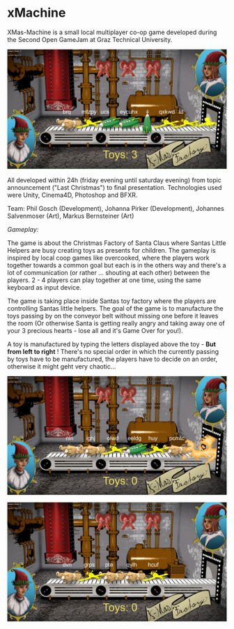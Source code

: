 # xMachine

XMas-Machine is a small local multiplayer co-op game developed during the Second Open GameJam at Graz Technical University.

![Gameplay Screenshot](https://raw.githubusercontent.com/JoeyPrink/xMachine/master/screenshots/5.JPG)

All developed within 24h (friday evening until saturday evening) from topic announcement ("Last Christmas") to final presentation. Technologies used were Unity, Cinema4D, Photoshop and BFXR. 

Team: Phil Gosch (Development), Johanna Pirker (Development), Johannes Salvenmoser (Art), Markus Bernsteiner (Art)

*Gameplay:* 

The game is about the Christmas Factory of Santa Claus where Santas Little Helpers are busy creating toys as presents for children. The gameplay is inspired by local coop games like overcooked, where the players work together towards a common goal but each is in the others way and there's a lot of communication (or rather ... shouting at each other) between the players. 2 - 4 players can play together at one time, using the same keyboard as input device. 

The game is taking place inside Santas toy factory where the players are controlling Santas little helpers. The goal of the game is to manufacture the toys passing by on the conveyor belt without missing one before it leaves the room (Or otherwise Santa is getting really angry and taking away one of your 3 precious hearts - lose all and it's Game Over for you!). 

A toy is manufactured by typing the letters displayed above the toy - **But from left to right** ! There's no special order in which the currently passing by toys have to be manufactured, the players have to decide on an order, otherwise it might geht very chaotic... 

![Gameplay Screenshot 2](https://raw.githubusercontent.com/JoeyPrink/xMachine/master/screenshots/4.JPG)

![Gameplay Screenshot 3](https://raw.githubusercontent.com/JoeyPrink/xMachine/master/screenshots/2.JPG)
